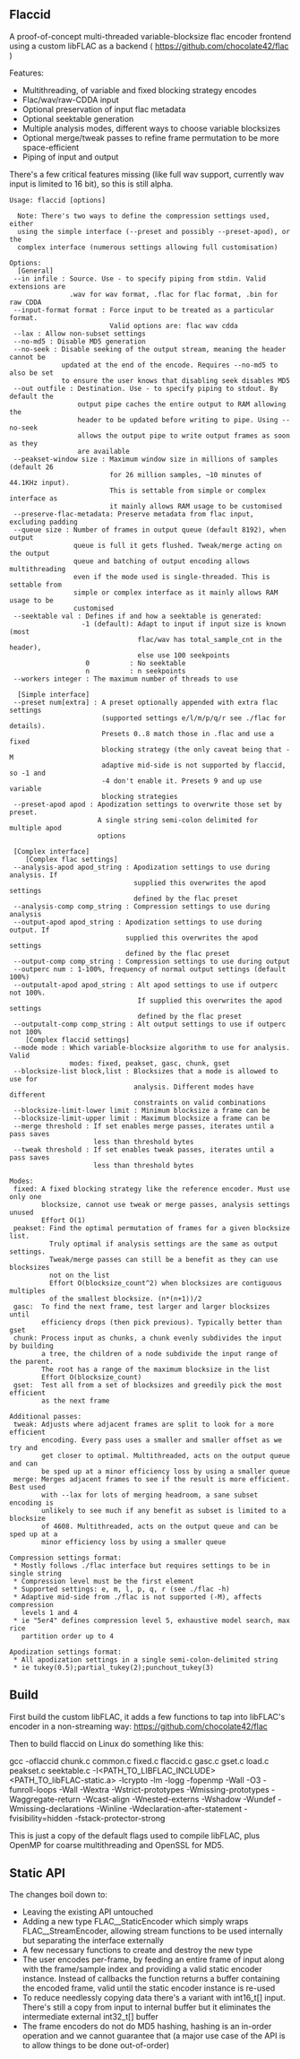## Flaccid

A proof-of-concept multi-threaded variable-blocksize flac encoder frontend using a custom libFLAC as a backend ( https://github.com/chocolate42/flac )

Features:
* Multithreading, of variable and fixed blocking strategy encodes
* Flac/wav/raw-CDDA input
* Optional preservation of input flac metadata
* Optional seektable generation
* Multiple analysis modes, different ways to choose variable blocksizes
* Optional merge/tweak passes to refine frame permutation to be more space-efficient
* Piping of input and output

There's a few critical features missing (like full wav support, currently wav input is limited to 16 bit), so this is still alpha.

```
Usage: flaccid [options]

  Note: There's two ways to define the compression settings used, either
  using the simple interface (--preset and possibly --preset-apod), or the
  complex interface (numerous settings allowing full customisation)

Options:
  [General]
 --in infile : Source. Use - to specify piping from stdin. Valid extensions are
               .wav for wav format, .flac for flac format, .bin for raw CDDA
 --input-format format : Force input to be treated as a particular format.
                         Valid options are: flac wav cdda
 --lax : Allow non-subset settings
 --no-md5 : Disable MD5 generation
 --no-seek : Disable seeking of the output stream, meaning the header cannot be
             updated at the end of the encode. Requires --no-md5 to also be set
             to ensure the user knows that disabling seek disables MD5
 --out outfile : Destination. Use - to specify piping to stdout. By default the
                 output pipe caches the entire output to RAM allowing the
                 header to be updated before writing to pipe. Using --no-seek
                 allows the output pipe to write output frames as soon as they
                 are available
 --peakset-window size : Maximum window size in millions of samples (default 26
                         for 26 million samples, ~10 minutes of 44.1KHz input).
                         This is settable from simple or complex interface as
                         it mainly allows RAM usage to be customised
 --preserve-flac-metadata: Preserve metadata from flac input, excluding padding
 --queue size : Number of frames in output queue (default 8192), when output
                queue is full it gets flushed. Tweak/merge acting on the output
                queue and batching of output encoding allows multithreading
                even if the mode used is single-threaded. This is settable from
                simple or complex interface as it mainly allows RAM usage to be
                customised
 --seektable val : Defines if and how a seektable is generated:
                  -1 (default): Adapt to input if input size is known (most
                                flac/wav has total_sample_cnt in the header),
                                else use 100 seekpoints
                   0          : No seektable
                   n          : n seekpoints
 --workers integer : The maximum number of threads to use

  [Simple interface]
 --preset num[extra] : A preset optionally appended with extra flac settings
                       (supported settings e/l/m/p/q/r see ./flac for details).
                       Presets 0..8 match those in .flac and use a fixed
                       blocking strategy (the only caveat being that -M
                       adaptive mid-side is not supported by flaccid, so -1 and
                       -4 don't enable it. Presets 9 and up use variable
                       blocking strategies
 --preset-apod apod : Apodization settings to overwrite those set by preset.
                      A single string semi-colon delimited for multiple apod
                      options

 [Complex interface]
    [Complex flac settings]
 --analysis-apod apod_string : Apodization settings to use during analysis. If
                               supplied this overwrites the apod settings
                               defined by the flac preset
 --analysis-comp comp_string : Compression settings to use during analysis
 --output-apod apod_string : Apodization settings to use during output. If
                             supplied this overwrites the apod settings
                             defined by the flac preset
 --output-comp comp_string : Compression settings to use during output
 --outperc num : 1-100%, frequency of normal output settings (default 100%)
 --outputalt-apod apod_string : Alt apod settings to use if outperc not 100%.
                                If supplied this overwrites the apod settings
                                defined by the flac preset
 --outputalt-comp comp_string : Alt output settings to use if outperc not 100%
    [Complex flaccid settings]
 --mode mode : Which variable-blocksize algorithm to use for analysis. Valid
               modes: fixed, peakset, gasc, chunk, gset
 --blocksize-list block,list : Blocksizes that a mode is allowed to use for
                               analysis. Different modes have different
                               constraints on valid combinations
 --blocksize-limit-lower limit : Minimum blocksize a frame can be
 --blocksize-limit-upper limit : Maximum blocksize a frame can be
 --merge threshold : If set enables merge passes, iterates until a pass saves
                     less than threshold bytes
 --tweak threshold : If set enables tweak passes, iterates until a pass saves
                     less than threshold bytes

Modes:
 fixed: A fixed blocking strategy like the reference encoder. Must use only one
        blocksize, cannot use tweak or merge passes, analysis settings unused
        Effort O(1)
 peakset: Find the optimal permutation of frames for a given blocksize list.
          Truly optimal if analysis settings are the same as output settings.
          Tweak/merge passes can still be a benefit as they can use blocksizes
          not on the list
          Effort O(blocksize_count^2) when blocksizes are contiguous multiples
          of the smallest blocksize. (n*(n+1))/2
 gasc:  To find the next frame, test larger and larger blocksizes until
        efficiency drops (then pick previous). Typically better than gset
 chunk: Process input as chunks, a chunk evenly subdivides the input by building
        a tree, the children of a node subdivide the input range of the parent.
        The root has a range of the maximum blocksize in the list
        Effort O(blocksize_count)
 gset:  Test all from a set of blocksizes and greedily pick the most efficient
        as the next frame

Additional passes:
 tweak: Adjusts where adjacent frames are split to look for a more efficient
        encoding. Every pass uses a smaller and smaller offset as we try and
        get closer to optimal. Multithreaded, acts on the output queue and can
        be sped up at a minor efficiency loss by using a smaller queue
 merge: Merges adjacent frames to see if the result is more efficient. Best used
        with --lax for lots of merging headroom, a sane subset encoding is
        unlikely to see much if any benefit as subset is limited to a blocksize
        of 4608. Multithreaded, acts on the output queue and can be sped up at a
        minor efficiency loss by using a smaller queue

Compression settings format:
 * Mostly follows ./flac interface but requires settings to be in single string
 * Compression level must be the first element
 * Supported settings: e, m, l, p, q, r (see ./flac -h)
 * Adaptive mid-side from ./flac is not supported (-M), affects compression
   levels 1 and 4
 * ie "5er4" defines compression level 5, exhaustive model search, max rice
   partition order up to 4

Apodization settings format:
 * All apodization settings in a single semi-colon-delimited string
 * ie tukey(0.5);partial_tukey(2);punchout_tukey(3)
```

## Build

First build the custom libFLAC, it adds a few functions to tap into libFLAC's encoder in a non-streaming way: https://github.com/chocolate42/flac

Then to build flaccid on Linux do something like this:

gcc -oflaccid chunk.c common.c fixed.c flaccid.c gasc.c gset.c load.c peakset.c seektable.c -I<PATH_TO_LIBFLAC_INCLUDE> <PATH_TO_libFLAC-static.a> -lcrypto -lm -logg -fopenmp -Wall -O3 -funroll-loops -Wall -Wextra -Wstrict-prototypes -Wmissing-prototypes -Waggregate-return -Wcast-align -Wnested-externs -Wshadow -Wundef -Wmissing-declarations -Winline  -Wdeclaration-after-statement -fvisibility=hidden -fstack-protector-strong

This is just a copy of the default flags used to compile libFLAC, plus OpenMP for coarse multithreading and OpenSSL for MD5.

## Static API

The changes boil down to:

* Leaving the existing API untouched
* Adding a new type FLAC__StaticEncoder which simply wraps FLAC__StreamEncoder, allowing stream functions to be used internally but separating the interface externally
* A few necessary functions to create and destroy the new type
* The user encodes per-frame, by feeding an entire frame of input along with the frame/sample index and providing a valid static encoder instance. Instead of callbacks the function returns a buffer containing the encoded frame, valid until the static encoder instance is re-used
* To reduce needlessly copying data there's a variant with int16_t[] input. There's still a copy from input to internal buffer but it eliminates the intermediate external int32_t[] buffer
* The frame encoders do not do MD5 hashing, hashing is an in-order operation and we cannot guarantee that (a major use case of the API is to allow things to be done out-of-order)
